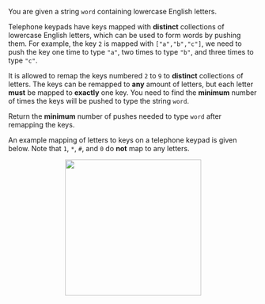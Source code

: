 You are given a string `word` containing lowercase English letters.

Telephone keypads have keys mapped with **distinct** collections of lowercase English letters, which can be used to form words by pushing them. For example, the key `2` is mapped with `["a","b","c"]`, we need to push the key one time to type `"a"`, two times to type `"b"`, and three times to type `"c"`.

It is allowed to remap the keys numbered `2` to `9` to **distinct** collections of letters. The keys can be remapped to **any** amount of letters, but each letter **must** be mapped to **exactly** one key. You need to find the **minimum** number of times the keys will be pushed to type the string `word`.

Return the **minimum** number of pushes needed to type `word` after remapping the keys.

An example mapping of letters to keys on a telephone keypad is given below. Note that `1`, `*`, `#`, and `0` do **not** map to any letters.

<div align='center' className='centeredImageDiv'>
  <img width='275px' src={require('@site/static/img/lc/3016-f1.png').default} />
</div>